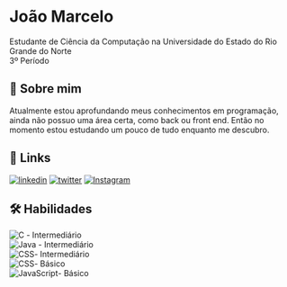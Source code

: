 
# João Marcelo

Estudante de Ciência da Computação na Universidade do Estado do Rio Grande do Norte  
3º Período


## 🚀 Sobre mim
Atualmente estou aprofundando meus conhecimentos em programação, ainda não possuo uma área certa, como back ou front end. Então no momento estou estudando um pouco de tudo enquanto me descubro. 


## 🔗 Links
[![linkedin](https://img.shields.io/badge/linkedin-0A66C2?style=for-the-badge&logo=linkedin&logoColor=white)](https://www.linkedin.com/in/jo%C3%A3o-marcelo-nunes-de-souza-923106274/)
[![twitter](https://img.shields.io/badge/twitter-1DA1F2?style=for-the-badge&logo=twitter&logoColor=white)](https://twitter.com/conklaaa)
[![Instagram](https://img.shields.io/badge/Instagram-E4405F?style=for-the-badge&logo=instagram&logoColor=white)](https://www.instagram.com/j.marcelons/)

## 🛠 Habilidades
![C](https://img.shields.io/badge/C-00599C?style=for-the-badge&logo=c&logoColor=white) - Intermediário  
![Java](https://img.shields.io/badge/Java-ED8B00?style=for-the-badge&logo=openjdk&logoColor=white)  - Intermediário   
![CSS](https://img.shields.io/badge/HTML5-E34F26?style=for-the-badge&logo=html5&logoColor=white )- Intermediário  
![CSS](https://img.shields.io/badge/CSS3-1572B6?style=for-the-badge&logo=css3&logoColor=white)- Básico     
![JavaScript](https://img.shields.io/badge/JavaScript-F7DF1E?style=for-the-badge&logo=javascript&logoColor=black)- Básico  

